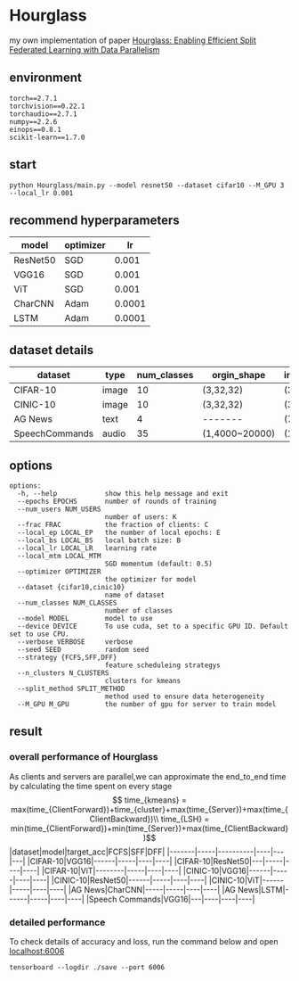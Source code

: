 # Hourglass
my own implementation of paper [Hourglass: Enabling Efficient Split Federated Learning with Data Parallelism](https://dl.acm.org/doi/pdf/10.1145/3689031.3717467)
## environment
```
torch==2.7.1
torchvision==0.22.1
torchaudio==2.7.1
numpy==2.2.6
einops==0.8.1
scikit-learn==1.7.0
```
## start
```
python Hourglass/main.py --model resnet50 --dataset cifar10 --M_GPU 3 --local_lr 0.001
```
## recommend hyperparameters
|model|optimizer|lr|
|-----|---------|--|
|ResNet50|SGD|0.001|
|VGG16|SGD|0.001|
|ViT|SGD|0.001|
|CharCNN|Adam|0.0001|
|LSTM|Adam|0.0001|
## dataset details
|dataset|type|num_classes|orgin_shape|input_shape|
|-------|----|-----------|-----------|-----------|
|CIFAR-10|image|10|(3,32,32)|(3,224,224)|
|CINIC-10|image|10|(3,32,32)|(3,224,224)|
|AG News|text|4|-------|(70,1014)|
|SpeechCommands|audio|35|(1,4000~20000)|(1,8000)|
## options
```
options:
  -h, --help            show this help message and exit
  --epochs EPOCHS       number of rounds of training
  --num_users NUM_USERS
                        number of users: K
  --frac FRAC           the fraction of clients: C
  --local_ep LOCAL_EP   the number of local epochs: E
  --local_bs LOCAL_BS   local batch size: B
  --local_lr LOCAL_LR   learning rate
  --local_mtm LOCAL_MTM
                        SGD momentum (default: 0.5)
  --optimizer OPTIMIZER
                        the optimizer for model
  --dataset {cifar10,cinic10}
                        name of dataset
  --num_classes NUM_CLASSES
                        number of classes
  --model MODEL         model to use
  --device DEVICE       To use cuda, set to a specific GPU ID. Default set to use CPU.
  --verbose VERBOSE     verbose
  --seed SEED           random seed
  --strategy {FCFS,SFF,DFF}
                        feature scheduleing strategys
  --n_clusters N_CLUSTERS
                        clusters for kmeans
  --split_method SPLIT_METHOD
                        method used to ensure data heterogeneity
  --M_GPU M_GPU         the number of gpu for server to train model
```
## result
### overall performance of Hourglass
As clients and servers are parallel,we can approximate the end_to_end time by calculating the time spent on  every stage
$$ time_{kmeans} = max(time_{ClientForward})+time_{cluster}+max(time_{Server})+max(time_{ClientBackward})\\
time_{LSH} = min(time_{ClientForward})+min(time_{Server})+max(time_{ClientBackward})$$
|dataset|model|target_acc|FCFS|SFF|DFF|
|-------|-----|----------|----|---|---|
|CIFAR-10|VGG16|------|-----|----|----|
|CIFAR-10|ResNet50|---|-----|----|----|
|CIFAR-10|ViT|--------|-----|----|----|
|CINIC-10|VGG16|------|-----|----|----|
|CINIC-10|ResNet50|------|-----|----|----|
|CINIC-10|ViT|------|-----|----|----|
|AG News|CharCNN|-----|-----|----|----|
|AG News|LSTM|------|-----|----|----|
|Speech Commands|VGG16|---|----|----|----|

### detailed performance
To check details of accuracy and loss, run the command below and open [localhost:6006](localhost:6006)
```
tensorboard --logdir ./save --port 6006
```
